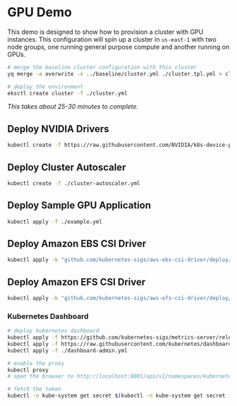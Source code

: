 # GPU Demo

This demo is designed to show how to provision a cluster with GPU instances. This configuration will spin up a cluster in `us-east-1` with two node groups, one running general purpose compute and another running on GPUs.

```bash
# merge the baseline cluster configuration with this cluster
yq merge -a overwrite -x ../baseline/cluster.yml ./cluster.tpl.yml > cluster.yml

# deploy the environment
eksctl create cluster -f ./cluster.yml
```

_This takes about 25-30 minutes to complete._

## Deploy NVIDIA Drivers

```bash
kubectl create -f https://raw.githubusercontent.com/NVIDIA/k8s-device-plugin/v0.7.0/nvidia-device-plugin.yml
```

## Deploy Cluster Autoscaler

```bash
kubectl create -f ./cluster-autoscaler.yml
```

## Deploy Sample GPU Application

```bash
kubectl apply -f ./example.yml
```

## Deploy Amazon EBS CSI Driver

```bash
kubectl apply -k "github.com/kubernetes-sigs/aws-ebs-csi-driver/deploy/kubernetes/overlays/stable/?ref=master"
```

## Deploy Amazon EFS CSI Driver

```bash
kubectl apply -k "github.com/kubernetes-sigs/aws-efs-csi-driver/deploy/kubernetes/overlays/stable/ecr/?ref=release-1.0"
```

### Kubernetes Dashboard

```bash
# deploy kubernetes dashboard
kubectl apply -f https://github.com/kubernetes-sigs/metrics-server/releases/download/v0.3.7/components.yaml
kubectl apply -f https://raw.githubusercontent.com/kubernetes/dashboard/v2.0.4/aio/deploy/recommended.yaml
kubectl apply -f ./dashboard-admin.yml

# enable the proxy
kubectl proxy
# open the browser to http://localhost:8001/api/v1/namespaces/kubernetes-dashboard/services/https:kubernetes-dashboard:/proxy/

# fetch the token
kubectl -n kube-system get secret $(kubectl -n kube-system get secret | grep dashboard-admin | awk '{print $1}') -o jsonpath='{.data.token}'
```
